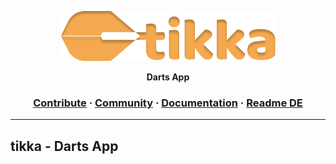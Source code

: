<a href="#"><p align="center">
<img height=80 src="https://github.com/ChristianLutzCL/tikka/blob/master/assets/logo.png?raw=true"/>

</p></a>
<p align="center">
  <strong>Darts App</strong>
</p>

<h3 align="center">
  <a href="https://github.com/OpenReallife/OpenReallife-SAMP/blob/main/CONTRIBUTING.md">Contribute</a>
  <span> · </span>
  <a href="#">Community</a>
  <span> · </span>
  <a href="#">Documentation</a>
  <span> · </span>
  <a href="https://github.com/OpenReallife/OpenReallife-SAMP/blob/main/README_DE.md">Readme DE</a>
</h3>

---

## tikka - Darts App


